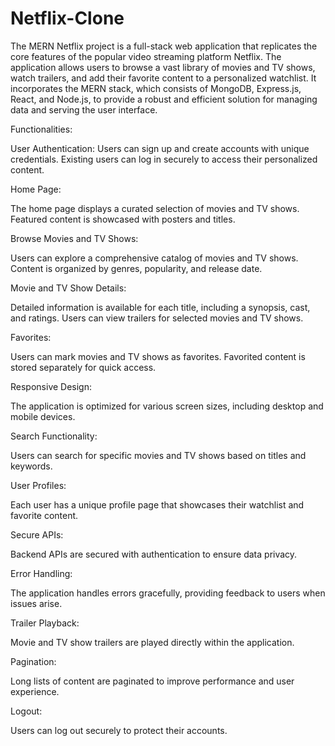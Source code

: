 # Netflix-Clone


The MERN Netflix project is a full-stack web application that replicates the core features of the popular video streaming platform Netflix. The application allows users to browse a vast library of movies and TV shows, watch trailers, and add their favorite content to a personalized watchlist. It incorporates the MERN stack, which consists of MongoDB, Express.js, React, and Node.js, to provide a robust and efficient solution for managing data and serving the user interface.

Functionalities:

User Authentication:
Users can sign up and create accounts with unique credentials.
Existing users can log in securely to access their personalized content.

Home Page:

The home page displays a curated selection of movies and TV shows.
Featured content is showcased with posters and titles.

Browse Movies and TV Shows:

Users can explore a comprehensive catalog of movies and TV shows.
Content is organized by genres, popularity, and release date.

Movie and TV Show Details:

Detailed information is available for each title, including a synopsis, cast, and ratings.
Users can view trailers for selected movies and TV shows.

Favorites:

Users can mark movies and TV shows as favorites.
Favorited content is stored separately for quick access.

Responsive Design:

The application is optimized for various screen sizes, including desktop and mobile devices.

Search Functionality:

Users can search for specific movies and TV shows based on titles and keywords.

User Profiles:

Each user has a unique profile page that showcases their watchlist and favorite content.

Secure APIs:

Backend APIs are secured with authentication to ensure data privacy.

Error Handling:

The application handles errors gracefully, providing feedback to users when issues arise.

Trailer Playback:

Movie and TV show trailers are played directly within the application.

Pagination:

Long lists of content are paginated to improve performance and user experience.

Logout:

Users can log out securely to protect their accounts.
